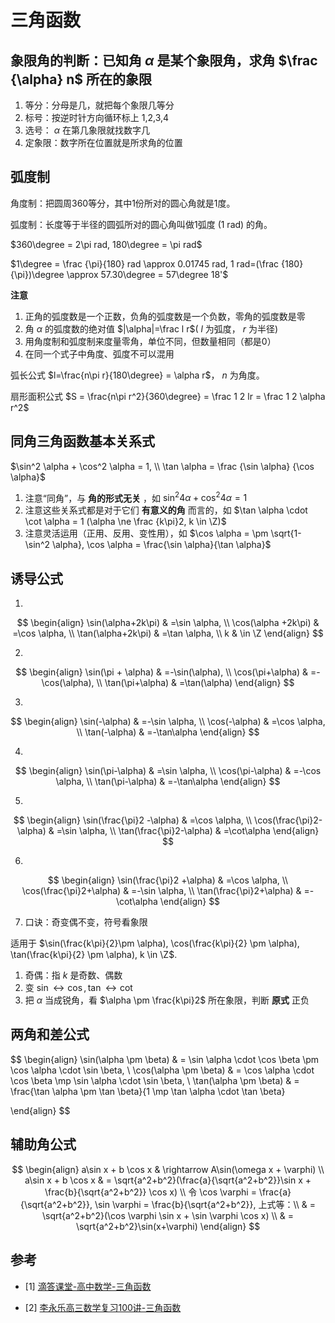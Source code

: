 # 三角函数

## 象限角的判断：已知角 $\alpha$ 是某个象限角，求角 $\frac {\alpha} n$ 所在的象限

1. 等分：分母是几，就把每个象限几等分
2. 标号：按逆时针方向循环标上 1,2,3,4
3. 选号： $\alpha$ 在第几象限就找数字几
4. 定象限：数字所在位置就是所求角的位置

## 弧度制

角度制：把圆周360等分，其中1份所对的圆心角就是1度。

弧度制：长度等于半径的圆弧所对的圆心角叫做1弧度 (1 rad) 的角。

$360\degree = 2\pi rad, 180\degree = \pi rad$

$1\degree = \frac {\pi}{180} rad \approx 0.01745 rad, 1 rad=(\frac {180}{\pi})\degree \approx 57.30\degree = 57\degree 18'$

**注意**

1. 正角的弧度数是一个正数，负角的弧度数是一个负数，零角的弧度数是零
2. 角 $\alpha$ 的弧度数的绝对值 $|\alpha|=\frac l r$( $l$ 为弧度， $r$ 为半径)
3. 用角度制和弧度制来度量零角，单位不同，但数量相同（都是0）
4. 在同一个式子中角度、弧度不可以混用

弧长公式 $l=\frac{n\pi r}{180\degree} = \alpha r$， $n$ 为角度。

扇形面积公式 $S = \frac{n\pi r^2}{360\degree} = \frac 1 2 lr = \frac 1 2 \alpha r^2$

## 同角三角函数基本关系式

$\sin^2 \alpha + \cos^2 \alpha = 1, \\ \tan \alpha = \frac {\sin \alpha} {\cos \alpha}$

1. 注意“同角”，与 **角的形式无关** ，如 $\sin^2 4\alpha + \cos^2 4\alpha = 1$
2. 注意这些关系式都是对于它们 **有意义的角** 而言的，如 $\tan \alpha \cdot \cot \alpha = 1 (\alpha \ne \frac {k\pi}2, k \in \Z)$
3. 注意灵活运用（正用、反用、变性用），如 $\cos \alpha = \pm \sqrt{1-\sin^2 \alpha}, \cos \alpha = \frac{\sin \alpha}{\tan \alpha}$



## 诱导公式

1. 

$$
\begin{align}
\sin(\alpha+2k\pi) & =\sin \alpha, \\
\cos(\alpha +2k\pi) & =\cos \alpha, \\
\tan(\alpha+2k\pi) & =\tan \alpha, \\
k & \in \Z
\end{align}
$$

2. 
$$
\begin{align}
\sin(\pi + \alpha) & =-\sin(\alpha), \\
\cos(\pi+\alpha) & =-\cos(\alpha), \\
\tan(\pi+\alpha) & =\tan(\alpha)
\end{align}
$$

3. 

$$
\begin{align}
\sin(-\alpha) & =-\sin \alpha, \\
\cos(-\alpha) & =\cos \alpha, \\
\tan(-\alpha) & =-\tan\alpha
\end{align}
$$

4. 

$$
\begin{align}
\sin(\pi-\alpha) & =\sin \alpha, \\
\cos(\pi-\alpha) & =-\cos \alpha, \\
\tan(\pi-\alpha) & =-\tan\alpha
\end{align}
$$

5. 

$$
\begin{align}
\sin(\frac{\pi}2 -\alpha) & =\cos \alpha, \\
\cos(\frac{\pi}2-\alpha) & =\sin \alpha, \\
\tan(\frac{\pi}2-\alpha) & =\cot\alpha
\end{align}
$$

6. 

$$
\begin{align}
\sin(\frac{\pi}2 +\alpha) & =\cos \alpha, \\
\cos(\frac{\pi}2+\alpha) & =-\sin \alpha, \\
\tan(\frac{\pi}2+\alpha) & =-\cot\alpha
\end{align}
$$

7. 口诀：奇变偶不变，符号看象限

适用于 $\sin(\frac{k\pi}{2}\pm \alpha), \cos(\frac{k\pi}{2} \pm \alpha), \tan(\frac{k\pi}{2} \pm \alpha), k \in \Z$.

1. 奇偶：指 $k$ 是奇数、偶数
2. 变 $\sin \leftrightarrow \cos, \tan \leftrightarrow \cot$
3. 把 $\alpha$ 当成锐角，看 $\alpha \pm \frac{k\pi}2$ 所在象限，判断 **原式** 正负

## 两角和差公式

$$
\begin{align}
\sin(\alpha \pm \beta) & = \sin \alpha \cdot \cos \beta \pm \cos \alpha \cdot \sin \beta, \\
\cos(\alpha \pm \beta) & = \cos \alpha \cdot \cos \beta \mp \sin \alpha \cdot \sin \beta, \\
\tan(\alpha \pm \beta) & = \frac{\tan \alpha \pm \tan \beta}{1 \mp \tan \alpha \cdot \tan \beta}

\end{align}
$$

## 辅助角公式

$$
\begin{align}
a\sin x + b \cos x & \rightarrow A\sin(\omega x + \varphi) \\
a\sin x + b \cos x & = \sqrt{a^2+b^2}(\frac{a}{\sqrt{a^2+b^2}}\sin x + \frac{b}{\sqrt{a^2+b^2}} \cos x) \\
令 \cos \varphi = \frac{a}{\sqrt{a^2+b^2}}, \sin \varphi = \frac{b}{\sqrt{a^2+b^2}}, 上式等：\\
& = \sqrt{a^2+b^2}(\cos \varphi \sin x + \sin \varphi \cos x) \\
& = \sqrt{a^2+b^2}\sin(x+\varphi)
\end{align} 
$$


## 参考

- [1] [滴答课堂-高中数学-三角函数](https://www.bilibili.com/video/BV1G7411A72)

- [2] [李永乐高三数学复习100讲-三角函数](https://www.bilibili.com/video/BV1F4411t7if)